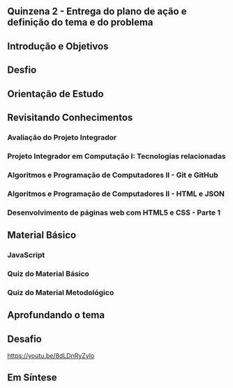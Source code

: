 ## Quinzena 2 - Entrega do plano de ação e definição do tema e do problema

## Introdução e Objetivos
## Desfio
## Orientação de Estudo


## Revisitando Conhecimentos
### Avaliação do Projeto Integrador
### Projeto Integrador em Computação I: Tecnologias relacionadas
### Algoritmos e Programação de Computadores II - Git e GitHub
### Algoritmos e Programação de Computadores II - HTML e JSON
### Desenvolvimento de páginas web com HTML5 e CSS - Parte 1


## Material Básico
### JavaScript


### Quiz do Material Básico
### Quiz do Material Metodológico

## Aprofundando o tema

## Desafio
https://youtu.be/8dLDnRyZyIo

## Em Síntese